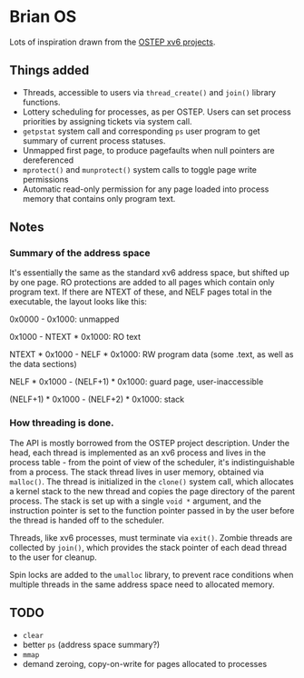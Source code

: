 # Brian OS

Lots of inspiration drawn from the [OSTEP xv6 projects](https://github.com/remzi-arpacidusseau/ostep-projects).

## Things added

* Threads, accessible to users via `thread_create()` and `join()` library functions.
* Lottery scheduling for processes, as per OSTEP. Users can set process priorities by assigning tickets via system call.
* `getpstat` system call and corresponding `ps` user program to get summary of current process statuses.
* Unmapped first page, to produce pagefaults when null pointers are dereferenced
* `mprotect()` and `munprotect()` system calls to toggle page write permissions
* Automatic read-only permission for any page loaded into process memory that contains only program text.


## Notes

### Summary of the address space

It's essentially the same as the standard xv6 address space, but shifted up by one page. RO protections are added to all pages which contain only program text. If there are NTEXT of these, and NELF pages total in the executable, the layout looks like this:

0x0000 - 0x1000: unmapped

0x1000 - NTEXT * 0x1000: RO text

NTEXT * 0x1000 - NELF * 0x1000: RW program data (some .text, as well as the data sections)

NELF * 0x1000 - (NELF+1) * 0x1000: guard page, user-inaccessible

(NELF+1) * 0x1000 - (NELF+2) * 0x1000: stack

### How threading is done.

The API is mostly borrowed from the OSTEP project description. Under the head, each thread is implemented as an xv6 process and lives in the process table - from the point of view of the scheduler, it's indistinguishable from a process. The stack thread lives in user memory, obtained via `malloc()`. The thread is initialized in the `clone()` system call, which allocates a kernel stack to the new thread and copies the page directory of the parent process. The stack is set up with a single `void *` argument, and the instruction pointer is set to the function pointer passed in by the user before the thread is handed off to the scheduler.

Threads, like xv6 processes, must terminate via `exit()`. Zombie threads are collected by `join()`, which provides the stack pointer of each dead thread to the user for cleanup.

Spin locks are added to the `umalloc` library, to prevent race conditions when multiple threads in the same address space need to allocated memory.

## TODO

* `clear`
* better `ps` (address space summary?)
* `mmap`
* demand zeroing, copy-on-write for pages allocated to processes
